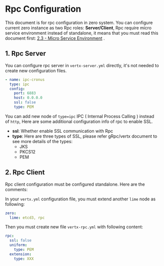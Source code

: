 # Rpc Configuration

This document is for rpc configuration in zero system. You can configure current zero instance as two Rpc roles: **Server/Client**, Rpc require micro service environment instead of standalone, it means that you must read this document first: [2.3 - Micro Service Environment](/doc/23-micro-service-environment.md) .

## 1. Rpc Server

You can configure rpc server in `vertx-server.yml` directly, it's not needed to create new configuration files.

```yaml
- name: ipc-cronus
  type: ipc
  config:
    port: 6883
    host: 0.0.0.0
    ssl: false
    type: PEM
```

You can add new node of `type=ipc` IPC \( Internal Process Calling \) instead of `http`, Here are some additional configuration info of rpc to enable SSL.

* **ssl**: Whether enable SSL communication with Rpc
* **type**: Here are three types of SSL, please refer gRpc/vertx document to see more details of the types:
  * JKS
  * PKCS12
  * PEM

## 2. Rpc Client

Rpc client configuration must be configured standalone. Here are the comments:

In your `vertx.yml` configuration file, you must extend another `lime` node as following:

```yaml
zero:
  lime: etcd3, rpc
```

Then you must create new file `vertx-rpc.yml` with following content:

```yaml
rpc:
  ssl: false
  uniform:
    type: PEM
  extension:
    type: XXX
```



